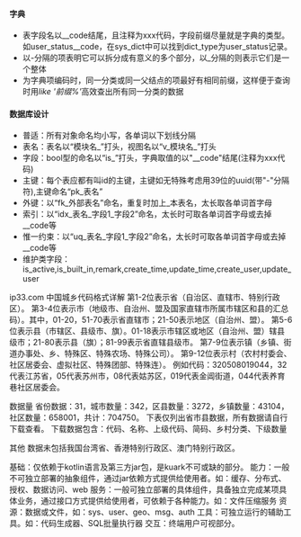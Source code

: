 #### 字典
* 表字段名以__code结尾，且注释为xxx代码，字段前缀尽量就是字典的类型。如user_status__code，在sys_dict中可以找到dict_type为user_status记录。
* 以-分隔的项表明它可以拆分成有意义的多个部分，以_分隔的则表示它们是一个整体
* 为字典项编码时，同一分类或同一父结点的项最好有相同前缀，这样便于查询时用<i>like '前缀%'</i>高效查出所有同一分类的数据

#### 数据库设计
* 普适：所有对象命名均小写，各单词以下划线分隔
* 表名：表名以“模块名_”打头，视图名以“v_模块名_”打头
* 字段：bool型的命名以“is_”打头，字典取值的以"__code"结尾(注释为xxx代码)
* 主键：每个表应都有叫id的主键，主键如无特殊考虑用39位的uuid(带"-"分隔符),主键命名“pk_表名”
* 外键：以“fk_外部表名”命名，重复时加上_本表名，太长取各单词首字母
* 索引：以“idx_表名_字段1_字段2”命名，太长时可取各单词首字母或去掉__code等
* 惟一约束：以“uq_表名_字段1_字段2”命名，太长时可取各单词首字母或去掉__code等
* 维护类字段：is_active,is_built_in,remark,create_time,update_time,create_user,update_user




ip33.com
中国城乡代码格式详解
第1-2位表示省（自治区、直辖市、特别行政区）。
第3-4位表示市（地级市、自治州、盟及国家直辖市所属市辖区和县的汇总码）。其中，01-20，51-70表示省直辖市；21-50表示地区（自治州、盟）。
第5-6位表示县（市辖区、县级市、旗）。01-18表示市辖区或地区（自治州、盟）辖县级市；21-80表示县（旗）；81-99表示省直辖县级市。
第7-9位表示镇（乡镇、街道办事处、乡、特殊区、特殊农场、特殊公司）。
第9-12位表示村（农村村委会、社区居委会、虚拟社区、特殊团部、特殊连）。
例如代码：320508019044，32代表江苏省，05代表苏州市，08代表姑苏区，019代表金阊街道，044代表养育巷社区居委会。

数据量
省份数据：31，城市数量：342，区县数量：3272，乡镇数量：43104，社区数量：658001，共计：704750。
下表仅列出省市县数据，所有数据请自行下载查看。
下载数据包含：代码、名称、上级代码、简码、乡村分类、下级数量

其他
数据未包括我国台湾省、香港特别行政区、澳门特别行政区。


基础：仅依赖于kotlin语言及第三方jar包，是kuark不可或缺的部分。
能力：一般不可独立部署的抽象组件，通过jar依赖方式提供给使用者。如：缓存、分布式、授权、数据访问、web
服务：一般可独立部署的具体组件，具备独立完成某项具体业务，通过接口方式提供给使用者，可依赖于各种能力。如：文件压缩服务
资源：数据或文件，如：sys、user、geo、msg、auth
工具：可独立运行的辅助工具。如：代码生成器、SQL批量执行器
交互：终端用户可视部分。
